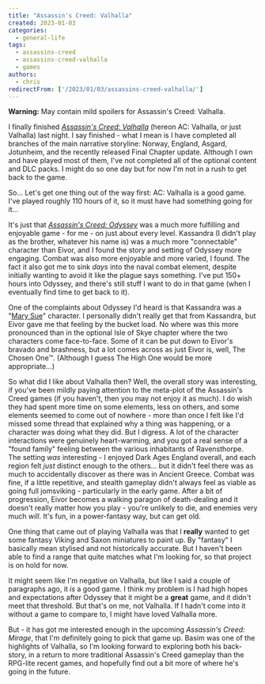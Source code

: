 ```yaml
---
title: "Assassin's Creed: Valhalla"
created: 2023-01-03
categories:
  - general-life
tags:
  - assassins-creed
  - assassins-creed-valhalla
  - games
authors:
  - chris
redirectFrom: ['/2023/01/03/assassins-creed-valhalla/']
---
```


**Warning:** May contain mild spoilers for Assassin's Creed: Valhalla.

I finally finished [_Assassin's Creed: Valhalla_](https://www.ubisoft.com/en-gb/game/assassins-creed/valhalla) (hereon AC: Valhalla, or just Valhalla) last night. I say finished - what I mean is I have completed all branches of the main narrative storyline: Norway, England, Asgard, Jotunheim, and the recently released Final Chapter update. Although I own and have played most of them, I've not completed all of the optional content and DLC packs. I might do so one day but for now I'm not in a rush to get back to the game.

So… Let's get one thing out of the way first: AC: Valhalla is a good game. I've played roughly 110 hours of it, so it must have had something going for it…

It's just that _[Assassin's Creed: Odyssey](https://www.ubisoft.com/en-us/game/assassins-creed/odyssey)_ was a much more fulfilling and enjoyable game - for me - on just about every level. Kassandra (I didn't play as the brother, whatever his name is) was a much more "connectable" character than Eivor, and I found the story and setting of Odyssey more engaging. Combat was also more enjoyable and more varied, I found. The fact it also got me to sink _days_ into the naval combat element, despite initially wanting to avoid it like the plague says something. I've put 150+ hours into Odyssey, and there's still stuff I want to do in that game (when I eventually find time to get back to it).

One of the complaints about Odyssey I'd heard is that Kassandra was a "[Mary Sue](https://en.wikipedia.org/wiki/Mary_Sue)" character. I personally didn't really get that from Kassandra, but Eivor gave me that feeling by the bucket load. No where was this more pronounced than in the optional Isle of Skye chapter where the two characters come face-to-face. Some of it can be put down to Eivor's bravado and brashness, but a lot comes across as just Eivor is, well, The Chosen One™️. (Although I guess The High One would be more appropriate…)

So what did I like about Valhalla then? Well, the overall story was interesting, if you've been mildly paying attention to the meta-plot of the Assassin's Creed games (if you haven't, then you may not enjoy it as much). I do wish they had spent more time on some elements, less on others, and some elements seemed to come out of nowhere - more than once I felt like I'd missed some thread that explained why a thing was happening, or a character was doing what they did. But I digress. A lot of the character interactions were genuinely heart-warming, and you got a real sense of a "found family" feeling between the various inhabitants of Ravensthorpe. The setting _was_ interesting - I enjoyed Dark Ages England overall, and each region felt _just_ distinct enough to the others… but it didn't feel there was as much to accidentally discover as there was in Ancient Greece. Combat was fine, if a little repetitive, and stealth gameplay didn't always feel as viable as going full jomsviking - particularly in the early game. After a bit of progression, Eivor becomes a walking paragon of death-dealing and it doesn't really matter how you play - you're unlikely to die, and enemies very much _will_. It's fun, in a power-fantasy way, but can get old.

One thing that came out of playing Valhalla was that I **really** wanted to get some fantasy Viking and Saxon miniatures to paint up. By "fantasy" I basically mean stylised and not historically accurate. But I haven't been able to find a range that quite matches what I'm looking for, so that project is on hold for now.

It might seem like I'm negative on Valhalla, but like I said a couple of paragraphs ago, it _is_ a good game. I think my problem is I had high hopes and expectations after Odyssey that it might be a **great** game, and it didn't meet that threshold. But that's on me, not Valhalla. If I hadn't come into it without a game to compare to, I might have loved Valhalla more.

But - it has got me interested enough in the upcoming _Assassin's Creed: Mirage_, that I'm definitely going to pick that game up. Basim was one of the highlights of Valhalla, so I'm looking forward to exploring both his back-story, in a return to more traditional Assassin's Creed gameplay than the RPG-lite recent games, and hopefully find out a bit more of where he's going in the future.

